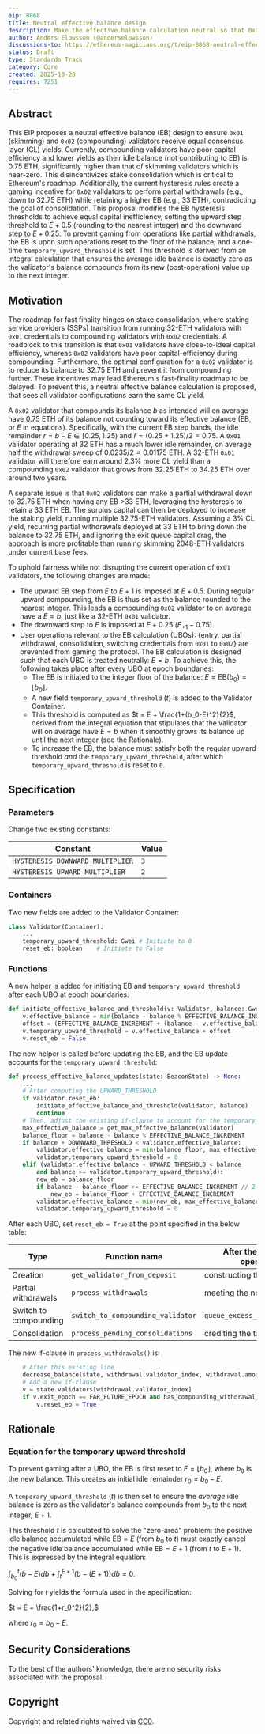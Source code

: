 ```yaml
---
eip: 8068
title: Neutral effective balance design
description: Make the effective balance calculation neutral so that 0x01 and 0x02 validators receive the same yield, thus facilitating consolidation.
author: Anders Elowsson (@anderselowsson)
discussions-to: https://ethereum-magicians.org/t/eip-8068-neutral-effective-balance-design/26015
status: Draft
type: Standards Track
category: Core
created: 2025-10-28
requires: 7251
---
```


## Abstract

This EIP proposes a neutral effective balance (EB) design to ensure `0x01` (skimming) and `0x02` (compounding) validators receive equal consensus layer (CL) yields. Currently, compounding validators have poor capital efficiency and lower yields as their idle balance (not contributing to EB) is 0.75 ETH, significantly higher than that of skimming validators which is near-zero. This disincentivizes stake consolidation which is critical to Ethereum's roadmap. Additionally, the current hysteresis rules create a gaming incentive for `0x02` validators to perform partial withdrawals (e.g., down to 32.75 ETH) while retaining a higher EB (e.g., 33 ETH), contradicting the goal of consolidation. This proposal modifies the EB hysteresis thresholds to achieve equal capital inefficiency, setting the upward step threshold to $E + 0.5$ (rounding to the nearest integer) and the downward step to $E + 0.25$. To prevent gaming from operations like partial withdrawals, the EB is upon such operations reset to the floor of the balance, and a one-time `temporary_upward_threshold` is set. This threshold is derived from an integral calculation that ensures the average idle balance is exactly zero as the validator's balance compounds from its new (post-operation) value up to the next integer.

## Motivation

The roadmap for fast finality hinges on stake consolidation, where staking service providers (SSPs) transition from running 32-ETH validators with `0x01` credentials to compounding validators with `0x02` credentials. A roadblock to this transition is that `0x01` validators have close-to-ideal capital efficiency, whereas `0x02` validators have poor capital-efficiency during compounding. Furthermore, the optimal configuration for a `0x02` validator is to reduce its balance to 32.75 ETH and prevent it from compounding further. These incentives may lead Ethereum's fast-finality roadmap to be delayed. To prevent this, a neutral effective balance calculation is proposed, that sees all validator configurations earn the same CL yield.

A `0x02` validator that compounds its balance $b$ as intended will on average have 0.75 ETH of its balance not counting toward its effective balance (EB, or $E$ in equations). Specifically, with the current EB step bands, the idle remainder $r=b-E \in[0.25, 1.25)$ and $\bar{r}=(0.25+1.25)/2=0.75$. A `0x01` validator operating at 32 ETH has a much lower idle remainder, on average half the withdrawal sweep of $0.0235/2 = 0.01175$ ETH. A 32-ETH `0x01` validator will therefore earn around 2.3% more CL yield than a compounding `0x02` validator that grows from 32.25 ETH to 34.25 ETH over around two years.

A separate issue is that `0x02` validators can make a partial withdrawal down to 32.75 ETH when having any EB >33 ETH, leveraging the hysteresis to retain a 33 ETH EB. The surplus capital can then be deployed to increase the staking yield, running multiple 32.75-ETH validators. Assuming a 3% CL yield, recurring partial withdrawals deployed at 33 ETH to bring down the balance to 32.75 ETH, and ignoring the exit queue capital drag, the approach is more profitable than running skimming 2048-ETH validators under current base fees.

To uphold fairness while not disrupting the current operation of `0x01` validators, the following changes are made:

* The upward EB step from $E$ to $E+1$ is imposed at $E + 0.5$. During regular upward compounding, the EB is thus set as the balance rounded to the nearest integer. This leads a compounding `0x02` validator to on average have a $E=b$, just like a 32-ETH `0x01` validator.
* The downward step to $E$ is imposed at $E+0.25$ ($E_{+1}-0.75$).
* User operations relevant to the EB calculation (UBOs): {entry, partial withdrawal, consolidation, switching credentials from `0x01` to `0x02`} are prevented from gaming the protocol. The EB calculation is designed such that each UBO is treated neutrally: $E=b$. To achieve this, the following takes place after every UBO at epoch boundaries:
    * The EB is initiated to the integer floor of the balance: $E = \text{EB}(b_0) = \lfloor b_0 \rfloor$.
    * A new field `temporary_upward_threshold` ($t$) is added to the Validator Container.
    * This threshold is computed as $t = E + \frac{1+(b_0-E)^2}{2}$, derived from the integral equation that stipulates that the validator will on average have $E=b$ when it smoothly grows its balance up until the next integer (see the Rationale).
    * To increase the EB, the balance must satisfy both the regular upward threshold *and* the `temporary_upward_threshold`, after which `temporary_upward_threshold` is reset to `0`.

## Specification

### Parameters

Change two existing constants: 

| Constant | Value 
| - | - |
| `HYSTERESIS_DOWNWARD_MULTIPLIER` | `3` |
| `HYSTERESIS_UPWARD_MULTIPLIER`   | `2` |

### Containers

Two new fields are added to the Validator Container:

```python
class Validator(Container):
    ...
    temporary_upward_threshold: Gwei # Initiate to 0
    reset_eb: boolean    # Initiate to False
```

### Functions

A new helper is added for initiating EB and `temporary_upward_threshold` after each UBO at epoch boundaries:

```python
def initiate_effective_balance_and_threshold(v: Validator, balance: Gwei) -> None:
    v.effective_balance = min(balance - balance % EFFECTIVE_BALANCE_INCREMENT, get_max_effective_balance(v))
    offset = (EFFECTIVE_BALANCE_INCREMENT + (balance - v.effective_balance)**2 // EFFECTIVE_BALANCE_INCREMENT) // 2
    v.temporary_upward_threshold = v.effective_balance + offset
    v.reset_eb = False
```

The new helper is called before updating the EB, and the EB update accounts for the `temporary_upward_threshold`:

```python
def process_effective_balance_updates(state: BeaconState) -> None:
    ...
    # After computing the UPWARD_THRESHOLD
    if validator.reset_eb:
        initiate_effective_balance_and_threshold(validator, balance)
        continue
    # Then, adjust the existing if-clause to account for the temporary_upward_threshold
    max_effective_balance = get_max_effective_balance(validator) 
    balance_floor = balance - balance % EFFECTIVE_BALANCE_INCREMENT
    if balance + DOWNWARD_THRESHOLD < validator.effective_balance:
        validator.effective_balance = min(balance_floor, max_effective_balance)
        validator.temporary_upward_threshold = 0
    elif (validator.effective_balance + UPWARD_THRESHOLD < balance 
        and balance >= validator.temporary_upward_threshold):
        new_eb = balance_floor
        if balance - balance_floor >= EFFECTIVE_BALANCE_INCREMENT // 2:
            new_eb = balance_floor + EFFECTIVE_BALANCE_INCREMENT
        validator.effective_balance = min(new_eb, max_effective_balance)
        validator.temporary_upward_threshold = 0
```

After each UBO, set `reset_eb = True` at the point specified in the below table:

| Type                  | Function name                     | After the following operation    | `_.reset_eb = True` |
|-----------------------|-----------------------------------|----------------------------------|-------------------|
| Creation              | `get_validator_from_deposit`      | constructing the `Validator`     | validator         |
| Partial withdrawals   | `process_withdrawals`             | meeting the new if-clause        | validator         |
| Switch to compounding | `switch_to_compounding_validator` | `queue_excess_active_balance`    | validator         |
| Consolidation         | `process_pending_consolidations`  | crediting the target validator   | target_validator  |

The new if-clause in `process_withdrawals()` is:

```python
    # After this existing line
    decrease_balance(state, withdrawal.validator_index, withdrawal.amount)
    # Add a new if-clause
    v = state.validators[withdrawal.validator_index]
    if v.exit_epoch == FAR_FUTURE_EPOCH and has_compounding_withdrawal_credential(v):
        v.reset_eb = True
```

## Rationale

### Equation for the temporary upward threshold

To prevent gaming after a UBO, the EB is first reset to $E = \lfloor b_0 \rfloor$, where $b_0$ is the new balance. This creates an initial idle remainder $r_0 = b_0 - E$.

A `temporary_upward_threshold` ($t$) is then set to ensure the *average* idle balance is zero as the validator's balance compounds from $b_0$ to the next integer, $E+1$.

This threshold $t$ is calculated to solve the "zero-area" problem: the positive idle balance accumulated while $\text{EB}=E$ (from $b_0$ to $t$) must exactly cancel the negative idle balance accumulated while $\text{EB}=E+1$ (from $t$ to $E+1$). This is expressed by the integral equation:

$\int_{b_0}^{t}(b-E) db + \int_{t}^{E+1}(b-(E+1)) db =0.$

Solving for $t$ yields the formula used in the specification:

$t = E + \frac{1+r_0^2}{2},$

where $r_0 = b_0 - E$.

## Security Considerations

To the best of the authors' knowledge, there are no security risks associated with the proposal.

## Copyright

Copyright and related rights waived via [CC0](../LICENSE.md).
